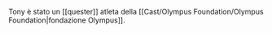 Tony è stato un [[quester]] atleta della [[Cast/Olympus Foundation/Olympus Foundation|fondazione Olympus]].